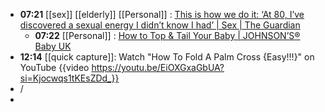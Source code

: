 - **07:21** [[sex]] [[elderly]] [[Personal]] : [This is how we do it: ‘At 80, I’ve discovered a sexual energy I didn’t know I had’ | Sex | The Guardian](https://www.theguardian.com/lifeandstyle/2024/mar/23/this-is-how-we-do-it-at-80-ive-discovered-a-sexual-energy-i-didnt-know-i-had "This is how we do it: ‘At 80, I’ve discovered a sexual energy I didn’t know I had’ | Sex | The Guardian")
	- **07:22** [[Personal]] : [How to Top &amp; Tail Your Baby | JOHNSON’S® Baby UK](https://www.johnsonsbaby.co.uk/bath/top-and-tailing#:~:text=Keeping%20your%20baby "How to Top &amp; Tail Your Baby | JOHNSON’S® Baby UK")
- **12:14** [[quick capture]]:  Watch "How To Fold A Palm Cross {Easy!!!}" on YouTube {{video https://youtu.be/EiOXGxaGbUA?si=Kjocwqs1tKEsZDd_}}
- /
-